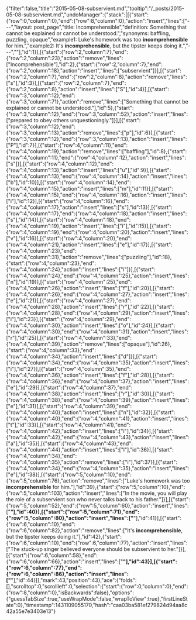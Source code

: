 {"filter":false,"title":"2015-05-08-subservient.md","tooltip":"/_posts/2015-05-08-subservient.md","undoManager":{"stack":[[{"start":{"row":0,"column":0},"end":{"row":8,"column":0},"action":"insert","lines":["---","layout: post_page","title: Incomprehensible","definition: Something that cannot be explained or cannot be understood.","synonyms:  baffling, puzzling, opaque","example1: Luke's homework was too <strong>incomprehensible</strong> for him.","example2: It's  <strong>incomprehensible</strong>, but the tipster keeps doing it.","---",""],"id":1}],[{"start":{"row":2,"column":7},"end":{"row":2,"column":23},"action":"remove","lines":["Incomprehensible"],"id":2},{"start":{"row":2,"column":7},"end":{"row":2,"column":18},"action":"insert","lines":["subservient"]}],[{"start":{"row":2,"column":7},"end":{"row":2,"column":8},"action":"remove","lines":["s"],"id":3}],[{"start":{"row":2,"column":7},"end":{"row":2,"column":8},"action":"insert","lines":["S"],"id":4}],[{"start":{"row":3,"column":12},"end":{"row":3,"column":71},"action":"remove","lines":["Something that cannot be explained or cannot be understood."],"id":5},{"start":{"row":3,"column":12},"end":{"row":3,"column":52},"action":"insert","lines":["prepared to obey others unquestioningly."]}],[{"start":{"row":3,"column":12},"end":{"row":3,"column":13},"action":"remove","lines":["p"],"id":6}],[{"start":{"row":3,"column":12},"end":{"row":3,"column":13},"action":"insert","lines":["P"],"id":7}],[{"start":{"row":4,"column":11},"end":{"row":4,"column":19},"action":"remove","lines":["baffling"],"id":8},{"start":{"row":4,"column":11},"end":{"row":4,"column":12},"action":"insert","lines":["s"]}],[{"start":{"row":4,"column":12},"end":{"row":4,"column":13},"action":"insert","lines":["u"],"id":9}],[{"start":{"row":4,"column":13},"end":{"row":4,"column":14},"action":"insert","lines":["b"],"id":10}],[{"start":{"row":4,"column":14},"end":{"row":4,"column":15},"action":"insert","lines":["m"],"id":11}],[{"start":{"row":4,"column":15},"end":{"row":4,"column":16},"action":"insert","lines":["i"],"id":12}],[{"start":{"row":4,"column":16},"end":{"row":4,"column":17},"action":"insert","lines":["s"],"id":13}],[{"start":{"row":4,"column":17},"end":{"row":4,"column":18},"action":"insert","lines":["s"],"id":14}],[{"start":{"row":4,"column":18},"end":{"row":4,"column":19},"action":"insert","lines":["i"],"id":15}],[{"start":{"row":4,"column":19},"end":{"row":4,"column":20},"action":"insert","lines":["v"],"id":16}],[{"start":{"row":4,"column":20},"end":{"row":4,"column":21},"action":"insert","lines":["e"],"id":17}],[{"start":{"row":4,"column":23},"end":{"row":4,"column":31},"action":"remove","lines":["puzzling"],"id":18},{"start":{"row":4,"column":23},"end":{"row":4,"column":24},"action":"insert","lines":["i"]}],[{"start":{"row":4,"column":24},"end":{"row":4,"column":25},"action":"insert","lines":["n"],"id":19}],[{"start":{"row":4,"column":25},"end":{"row":4,"column":26},"action":"insert","lines":["f"],"id":20}],[{"start":{"row":4,"column":26},"end":{"row":4,"column":27},"action":"insert","lines":["e"],"id":21}],[{"start":{"row":4,"column":27},"end":{"row":4,"column":28},"action":"insert","lines":["r"],"id":22}],[{"start":{"row":4,"column":28},"end":{"row":4,"column":29},"action":"insert","lines":["i"],"id":23}],[{"start":{"row":4,"column":29},"end":{"row":4,"column":30},"action":"insert","lines":["o"],"id":24}],[{"start":{"row":4,"column":30},"end":{"row":4,"column":31},"action":"insert","lines":["r"],"id":25}],[{"start":{"row":4,"column":33},"end":{"row":4,"column":39},"action":"remove","lines":["opaque"],"id":26},{"start":{"row":4,"column":33},"end":{"row":4,"column":34},"action":"insert","lines":["d"]}],[{"start":{"row":4,"column":34},"end":{"row":4,"column":35},"action":"insert","lines":["i"],"id":27}],[{"start":{"row":4,"column":35},"end":{"row":4,"column":36},"action":"insert","lines":["f"],"id":28}],[{"start":{"row":4,"column":36},"end":{"row":4,"column":37},"action":"insert","lines":["e"],"id":29}],[{"start":{"row":4,"column":37},"end":{"row":4,"column":38},"action":"insert","lines":["r"],"id":30}],[{"start":{"row":4,"column":38},"end":{"row":4,"column":39},"action":"insert","lines":["e"],"id":31}],[{"start":{"row":4,"column":39},"end":{"row":4,"column":40},"action":"insert","lines":["n"],"id":32}],[{"start":{"row":4,"column":40},"end":{"row":4,"column":41},"action":"insert","lines":["t"],"id":33}],[{"start":{"row":4,"column":41},"end":{"row":4,"column":42},"action":"insert","lines":["i"],"id":34}],[{"start":{"row":4,"column":42},"end":{"row":4,"column":43},"action":"insert","lines":["a"],"id":35}],[{"start":{"row":4,"column":43},"end":{"row":4,"column":44},"action":"insert","lines":["l"],"id":36}],[{"start":{"row":4,"column":34},"end":{"row":4,"column":35},"action":"remove","lines":["i"],"id":37}],[{"start":{"row":4,"column":34},"end":{"row":4,"column":35},"action":"insert","lines":["e"],"id":38}],[{"start":{"row":5,"column":10},"end":{"row":5,"column":76},"action":"remove","lines":["Luke's homework was too <strong>incomprehensible</strong> for him."],"id":39},{"start":{"row":5,"column":10},"end":{"row":5,"column":103},"action":"insert","lines":["In the movie, you will play the role of a subservient son who never talks back to his father."]}],[{"start":{"row":5,"column":52},"end":{"row":5,"column":60},"action":"insert","lines":["<strong>"],"id":40}],[{"start":{"row":5,"column":71},"end":{"row":5,"column":80},"action":"insert","lines":["</strong>"],"id":41}],[{"start":{"row":6,"column":10},"end":{"row":6,"column":82},"action":"remove","lines":["It's  <strong>incomprehensible</strong>, but the tipster keeps doing it."],"id":42},{"start":{"row":6,"column":10},"end":{"row":6,"column":77},"action":"insert","lines":["The stuck-up singer believed everyone should be subservient to her."]}],[{"start":{"row":6,"column":58},"end":{"row":6,"column":66},"action":"insert","lines":["<strong>"],"id":43}],[{"start":{"row":6,"column":77},"end":{"row":6,"column":86},"action":"insert","lines":["</strong>"],"id":44}]],"mark":43,"position":43},"ace":{"folds":[],"scrolltop":0,"scrollleft":0,"selection":{"start":{"row":0,"column":0},"end":{"row":8,"column":0},"isBackwards":false},"options":{"guessTabSize":true,"useWrapMode":false,"wrapToView":true},"firstLineState":0},"timestamp":1431109055170,"hash":"caa03ba581ef279824d94aa8c42a55e7e3403e13"}